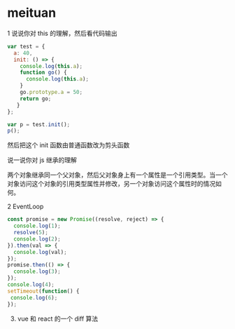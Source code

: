 # meituan

1 说说你对 this 的理解，然后看代码输出

```js
var test = {
  a: 40,
  init: () => {
    console.log(this.a); 
    function go() {
      console.log(this.a); 
    }
    go.prototype.a = 50; 
    return go;
   }
};

var p = test.init(); 
p();
```



然后把这个 init 函数由普通函数改为剪头函数



说一说你对 js 继承的理解

两个对象继承同一个父对象，然后父对象身上有一个属性是一个引用类型。当一个对象访问这个对象的引用类型属性并修改，另一个对象访问这个属性时的情况如何。

2 EventLoop

```js
const promise = new Promise((resolve, reject) => { 
  console.log(1);
  resolve(5);
  console.log(2);
}).then(val => { 
  console.log(val);
});
promise.then(() => {
  console.log(3); 
});
console.log(4); 
setTimeout(function() {
 console.log(6); 
});
```





3. vue 和 react 的一个 diff 算法